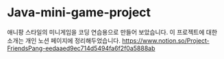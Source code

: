 # Java-mini-game-project
애니팡 스타일의 미니게임을 코딩 연습용으로 만들어 보았습니다. 
이 프로젝트에 대한 소개는 개인 노션 페이지에 정리해두었습니다. https://www.notion.so/Project-FriendsPang-eedaaed9ec714d5494fa6f2f0a5888ab
